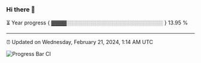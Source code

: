 ### Hi there 👋

⏳ Year progress { ▓▓▓▓░░░░░░░░░░░░░░░░░░░░░░░░░░ } 13.95 %

---

⏰ Updated on Wednesday, February 21, 2024, 1:14 AM UTC

![Progress Bar CI](https://github.com/arthurbuhl/arthurbuhl/workflows/Progress%20Bar%20CI/badge.svg)
